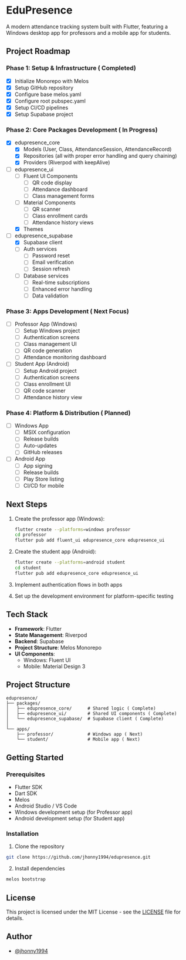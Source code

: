 # EduPresence

A modern attendance tracking system built with Flutter, featuring a Windows desktop app for professors and a mobile app for students.

## Project Roadmap

### Phase 1: Setup & Infrastructure ( Completed)
- [x] Initialize Monorepo with Melos
- [x] Setup GitHub repository
- [x] Configure base melos.yaml
- [x] Configure root pubspec.yaml
- [x] Setup CI/CD pipelines
- [x] Setup Supabase project

### Phase 2: Core Packages Development ( In Progress)
- [x] edupresence_core
  - [x] Models (User, Class, AttendanceSession, AttendanceRecord)
  - [x] Repositories (all with proper error handling and query chaining)
  - [x] Providers (Riverpod with keepAlive)
- [ ] edupresence_ui
  - [ ] Fluent UI Components
    - [ ] QR code display
    - [ ] Attendance dashboard
    - [ ] Class management forms
  - [ ] Material Components
    - [ ] QR scanner
    - [ ] Class enrollment cards
    - [ ] Attendance history views
  - [x] Themes
- [ ] edupresence_supabase
  - [x] Supabase client
  - [ ] Auth services
    - [ ] Password reset
    - [ ] Email verification
    - [ ] Session refresh
  - [ ] Database services
    - [ ] Real-time subscriptions
    - [ ] Enhanced error handling
    - [ ] Data validation

### Phase 3: Apps Development ( Next Focus)
- [ ] Professor App (Windows)
  - [ ] Setup Windows project
  - [ ] Authentication screens
  - [ ] Class management UI
  - [ ] QR code generation
  - [ ] Attendance monitoring dashboard
- [ ] Student App (Android)
  - [ ] Setup Android project
  - [ ] Authentication screens
  - [ ] Class enrollment UI
  - [ ] QR code scanner
  - [ ] Attendance history view

### Phase 4: Platform & Distribution ( Planned)
- [ ] Windows App
  - [ ] MSIX configuration
  - [ ] Release builds
  - [ ] Auto-updates
  - [ ] GitHub releases
- [ ] Android App
  - [ ] App signing
  - [ ] Release builds
  - [ ] Play Store listing
  - [ ] CI/CD for mobile

## Next Steps

1. Create the professor app (Windows):
   ```bash
   flutter create --platforms=windows professor
   cd professor
   flutter pub add fluent_ui edupresence_core edupresence_ui
   ```

2. Create the student app (Android):
   ```bash
   flutter create --platforms=android student
   cd student
   flutter pub add edupresence_core edupresence_ui
   ```

3. Implement authentication flows in both apps

4. Set up the development environment for platform-specific testing

## Tech Stack

- **Framework**: Flutter
- **State Management**: Riverpod
- **Backend**: Supabase
- **Project Structure**: Melos Monorepo
- **UI Components**: 
  - Windows: Fluent UI
  - Mobile: Material Design 3

## Project Structure
```
edupresence/
├── packages/
│   ├── edupresence_core/      # Shared logic ( Complete)
│   ├── edupresence_ui/        # Shared UI components ( Complete)
│   └── edupresence_supabase/  # Supabase client ( Complete)
│
└── apps/
    ├── professor/             # Windows app ( Next)
    └── student/               # Mobile app ( Next)
```

## Getting Started

### Prerequisites
- Flutter SDK
- Dart SDK
- Melos
- Android Studio / VS Code
- Windows development setup (for Professor app)
- Android development setup (for Student app)

### Installation

1. Clone the repository
```bash
git clone https://github.com/jhonny1994/edupresence.git
```

2. Install dependencies
```bash
melos bootstrap
```

## License

This project is licensed under the MIT License - see the [LICENSE](LICENSE) file for details.

## Author

- [@jhonny1994](https://github.com/jhonny1994)